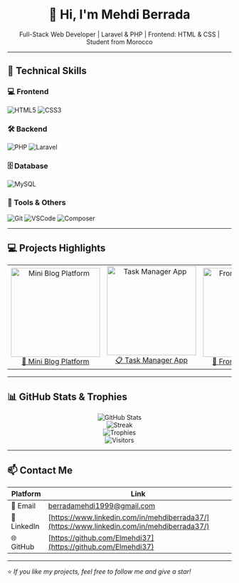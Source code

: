 <h1 align="center">👋 Hi, I'm Mehdi Berrada</h1>
<p align="center">Full-Stack Web Developer | Laravel & PHP | Frontend: HTML & CSS | Student from Morocco</p>

---

## 🧰 Technical Skills

### 💻 Frontend
![HTML5](https://img.shields.io/badge/HTML5-E34F26?style=for-the-badge&logo=html5&logoColor=white)
![CSS3](https://img.shields.io/badge/CSS3-1572B6?style=for-the-badge&logo=css3&logoColor=white)

### 🛠️ Backend
![PHP](https://img.shields.io/badge/PHP-777BB4?style=for-the-badge&logo=php&logoColor=white)
![Laravel](https://img.shields.io/badge/Laravel-F55247?style=for-the-badge&logo=laravel&logoColor=white)

### 🗄️ Database
![MySQL](https://img.shields.io/badge/MySQL-4479A1?style=for-the-badge&logo=mysql&logoColor=white)

### 🧩 Tools & Others
![Git](https://img.shields.io/badge/Git-F05032?style=for-the-badge&logo=git&logoColor=white)
![VSCode](https://img.shields.io/badge/VSCode-007ACC?style=for-the-badge&logo=visual-studio-code&logoColor=white)
![Composer](https://img.shields.io/badge/Composer-000000?style=for-the-badge&logo=composer&logoColor=white)

---

## 💻 Projects Highlights

<table>
<tr>
<td align="center">
  <a href="https://github.com/Elmehdi37/Adventure-Website" target="_blank">
    <img src="https://raw.githubusercontent.com/Elmehdi37/Adventure-Website/main/preview.png" width="200" alt="Mini Blog Platform"/>
    <br/>📝 Mini Blog Platform
  </a>
</td>
<td align="center">
  <a href="#" target="_blank">
    <img src="https://via.placeholder.com/200x120.png?text=Task+Manager+App" width="200" alt="Task Manager App"/>
    <br/>📋 Task Manager App
  </a>
</td>
<td align="center">
  <a href="https://github.com/Elmehdi37/Adventure-Website" target="_blank">
    <img src="https://raw.githubusercontent.com/Elmehdi37/Adventure-Website/main/preview.png" width="200" alt="Front-End Projects"/>
    <br/>🎨 Front-End Projects
  </a>
</td>
</tr>
</table>

---

## 📊 GitHub Stats & Trophies

<p align="center">
  <img src="https://github-readme-stats.vercel.app/api?username=Elmehdi37&show_icons=true&theme=radical&count_private=true" alt="GitHub Stats" />
  <br/>
  <img src="https://github-readme-streak-stats.herokuapp.com/?user=Elmehdi37&theme=radical" alt="Streak" />
  <br/>
  <img src="https://github-profile-trophy.vercel.app/?username=Elmehdi37&theme=radical&column=7" alt="Trophies" />
  <br/>
  <img src="https://komarev.com/ghpvc/?username=Elmehdi37&label=Profile%20views&color=blueviolet&style=flat" alt="Visitors" />
</p>

---

## 📫 Contact Me

| Platform | Link |
|---------|------|
| 📧 Email | [berradamehdi1999@gmail.com](mailto:berradamehdi1999@gmail.com) |
| 💼 LinkedIn | [https://www.linkedin.com/in/mehdiberrada37/](https://www.linkedin.com/in/mehdiberrada37/) |
| 🌐 GitHub | [https://github.com/Elmehdi37](https://github.com/Elmehdi37) |

---

⭐ _If you like my projects, feel free to follow me and give a star!_
